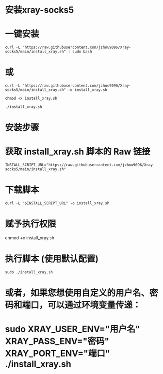 # 安装xray-socks5
# 一键安装
```
curl -L "https://raw.githubusercontent.com/jzhou9096/Xray-socks5/main/install_xray.sh" | sudo bash
```
# 或
```
curl -L "https://raw.githubusercontent.com/jzhou9096/Xray-socks5/main/install_xray.sh" -o install_xray.sh

chmod +x install_xray.sh

./install_xray.sh
```
# 安装步骤
# 获取 install_xray.sh 脚本的 Raw 链接
```
INSTALL_SCRIPT_URL="https://raw.githubusercontent.com/jzhou9096/Xray-socks5/main/install_xray.sh"
```
# 下载脚本
```
curl -L "$INSTALL_SCRIPT_URL" -o install_xray.sh
```
# 赋予执行权限
chmod +x install_xray.sh

# 执行脚本 (使用默认配置)
```
sudo ./install_xray.sh
```
# 或者，如果您想使用自定义的用户名、密码和端口，可以通过环境变量传递：
# sudo XRAY_USER_ENV="用户名" XRAY_PASS_ENV="密码" XRAY_PORT_ENV="端口" ./install_xray.sh
